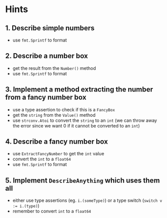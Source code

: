 # Hints

## 1. Describe simple numbers

- use `fmt.Sprintf` to format

## 2. Describe a number box

- get the result from the `Number()` method
- use `fmt.Sprintf` to format

## 3. Implement a method extracting the number from a fancy number box

- use a type assertion to check if this is a `FancyBox`
- get the `string` from the `Value()` method
- use `strconv.Atoi` to convert the `string` to an `int` (we can throw away the error since we want 0 if it cannot be converted to an `int`)

## 4. Describe a fancy number box

- use `ExtractFancyNumber` to get the `int` value
- convert the `int` to a `float64`
- use `fmt.Sprintf` to format

## 5. Implement `DescribeAnything` which uses them all

- either use type assertions (eg. `i.(someType)`) or a type switch (`switch v := i.(type)`)
- remember to convert `int` to a `float64`
